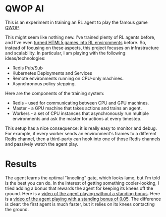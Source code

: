 # QWOP AI

This is an experiment in training an RL agent to play the famous game [QWOP](https://en.wikipedia.org/wiki/QWOP).

This might seem like nothing new. I've trained plenty of RL agents before, and I've even [turned HTML5 games into RL environments](https://github.com/unixpickle/muniverse) before. So, instead of focusing on these aspects, this project focuses on infrastructure and scalability. In particular, I am playing with the following ideas/technologies:

 * Redis Pub/Sub
 * Kubernetes Deployments and Services
 * Remote environments running on CPU-only machines.
 * Asynchronous policy stepping.

Here are the components of the training system:

 * Redis - used for communicating between CPU and GPU machines.
 * Master - a GPU machine that takes actions and trains an agent.
 * Workers - a set of CPU instances that asynchronously run multiple environments and ask the master for actions at every timestep.

This setup has a nice consequence: it is really easy to monitor and debug. For example, if every worker sends an environment's frames to a different Redis channel, then a third-party can hook into one of those Redis channels and passively watch the agent play.

# Results

The agent learns the optimal "kneeling" gate, which looks lame, but I'm told is the best you can do. In the interest of getting something cooler-looking, I tried adding a bonus that rewards the agent for keeping its knees off the ground. Here is a [video of the agent playing without a standing bonus](https://www.youtube.com/watch?v=201WAqpWIM8). Here is a [video of the agent playing with a standing bonus of 0.05](https://www.youtube.com/watch?v=BSWlyO93jpw). The difference is clear: the first agent is much faster, but it relies on its knees contacting the ground.
